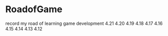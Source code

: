 # RoadofGame
record my road of learning game development
4.21
4.20
4.19
4.18
4.17
4.16
4.15
4.14
4.13
4.12
